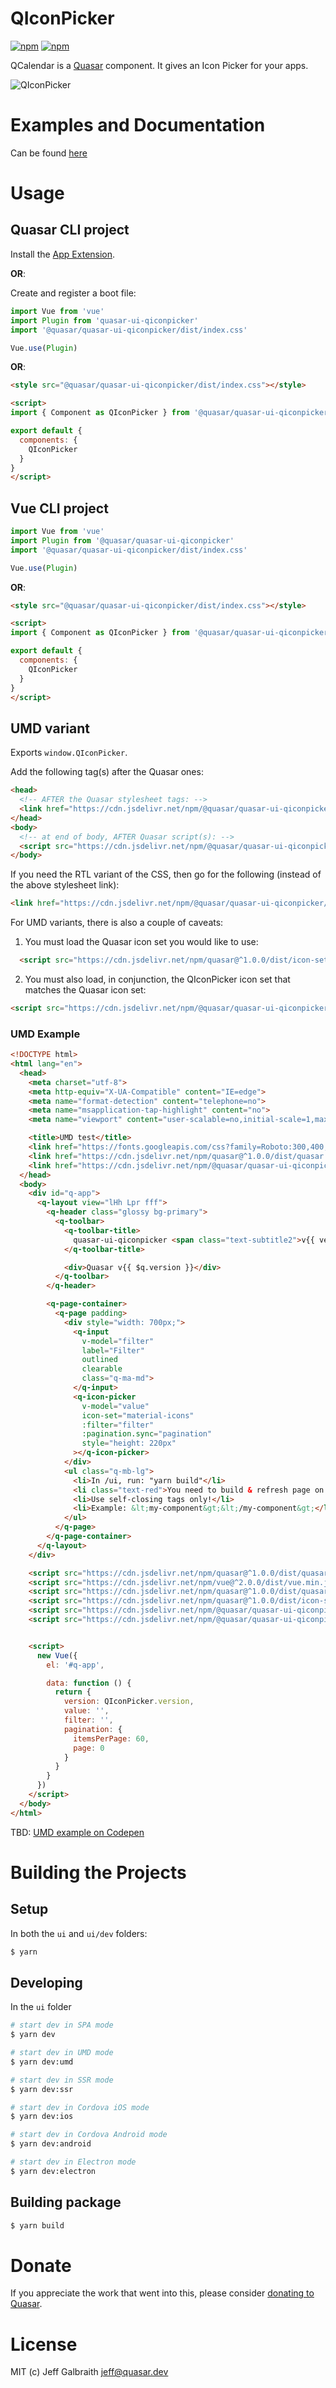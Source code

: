 QIconPicker
===

[![npm](https://img.shields.io/npm/v/@quasar/quasar-ui-qiconpicker.svg?label=@quasar/quasar-ui-qiconpicker)](https://www.npmjs.com/package/@quasar/quasar-ui-qiconpicker)
[![npm](https://img.shields.io/npm/dt/@quasar/quasar-ui-qiconpicker.svg)](https://www.npmjs.com/package/@quasar/quasar-ui-qiconpicker)

QCalendar is a [Quasar](https://quasar.dev) component. It gives an Icon Picker for your apps.

![QIconPicker](https://raw.githubusercontent.com/quasarframework/quasar-ui-qiconpicker/dev/demo/src/statics/q-icon-picker.png)

# Examples and Documentation
Can be found [here](https://quasarframework.github.io/quasar-ui-qiconpicker)

# Usage

## Quasar CLI project

Install the [App Extension](../app-extension).

**OR**:

Create and register a boot file:

```js
import Vue from 'vue'
import Plugin from 'quasar-ui-qiconpicker'
import '@quasar/quasar-ui-qiconpicker/dist/index.css'

Vue.use(Plugin)
```

**OR**:

```html
<style src="@quasar/quasar-ui-qiconpicker/dist/index.css"></style>

<script>
import { Component as QIconPicker } from '@quasar/quasar-ui-qiconpicker'

export default {
  components: {
    QIconPicker
  }
}
</script>
```

## Vue CLI project

```js
import Vue from 'vue'
import Plugin from '@quasar/quasar-ui-qiconpicker'
import '@quasar/quasar-ui-qiconpicker/dist/index.css'

Vue.use(Plugin)
```

**OR**:

```html
<style src="@quasar/quasar-ui-qiconpicker/dist/index.css"></style>

<script>
import { Component as QIconPicker } from '@quasar/quasar-ui-qiconpicker'

export default {
  components: {
    QIconPicker
  }
}
</script>
```

## UMD variant

Exports `window.QIconPicker`.

Add the following tag(s) after the Quasar ones:

```html
<head>
  <!-- AFTER the Quasar stylesheet tags: -->
  <link href="https://cdn.jsdelivr.net/npm/@quasar/quasar-ui-qiconpicker/dist/index.min.css" rel="stylesheet" type="text/css">
</head>
<body>
  <!-- at end of body, AFTER Quasar script(s): -->
  <script src="https://cdn.jsdelivr.net/npm/@quasar/quasar-ui-qiconpicker/dist/index.umd.min.js"></script>
</body>
```
If you need the RTL variant of the CSS, then go for the following (instead of the above stylesheet link):
```html
<link href="https://cdn.jsdelivr.net/npm/@quasar/quasar-ui-qiconpicker/dist/index.rtl.min.css" rel="stylesheet" type="text/css">
```

For UMD variants, there is also a couple of caveats:
1. You must load the Quasar icon set you would like to use:

```html
  <script src="https://cdn.jsdelivr.net/npm/quasar@^1.0.0/dist/icon-set/material-icons.umd.min.js"></script>
```

2. You must also load, in conjunction, the QIconPicker icon set that matches the Quasar icon set:

```html
<script src="https://cdn.jsdelivr.net/npm/@quasar/quasar-ui-qiconpicker/dist/icon-set/material-icons.umd.js"></script>
```

### UMD Example
```html
<!DOCTYPE html>
<html lang="en">
  <head>
    <meta charset="utf-8">
    <meta http-equiv="X-UA-Compatible" content="IE=edge">
    <meta name="format-detection" content="telephone=no">
    <meta name="msapplication-tap-highlight" content="no">
    <meta name="viewport" content="user-scalable=no,initial-scale=1,maximum-scale=1,minimum-scale=1,width=device-width">

    <title>UMD test</title>
    <link href="https://fonts.googleapis.com/css?family=Roboto:300,400,500,700|Material+Icons" rel="stylesheet" type="text/css">
    <link href="https://cdn.jsdelivr.net/npm/quasar@^1.0.0/dist/quasar.min.css" rel="stylesheet" type="text/css">
    <link href="https://cdn.jsdelivr.net/npm/@quasar/quasar-ui-qiconpicker/dist/index.css" rel="stylesheet" type="text/css">
  </head>
  <body>
    <div id="q-app">
      <q-layout view="lHh Lpr fff">
        <q-header class="glossy bg-primary">
          <q-toolbar>
            <q-toolbar-title>
              quasar-ui-qiconpicker <span class="text-subtitle2">v{{ version }}</span>
            </q-toolbar-title>

            <div>Quasar v{{ $q.version }}</div>
          </q-toolbar>
        </q-header>

        <q-page-container>
          <q-page padding>
            <div style="width: 700px;">
              <q-input
                v-model="filter"
                label="Filter"
                outlined
                clearable
                class="q-ma-md">
              </q-input>
              <q-icon-picker
                v-model="value"
                icon-set="material-icons"
                :filter="filter"
                :pagination.sync="pagination"
                style="height: 220px"
              ></q-icon-picker>
            </div>
            <ul class="q-mb-lg">
              <li>In /ui, run: "yarn build"</li>
              <li class="text-red">You need to build & refresh page on each change manually.</li>
              <li>Use self-closing tags only!</li>
              <li>Example: &lt;my-component&gt;&lt;/my-component&gt;</li>
            </ul>
          </q-page>
        </q-page-container>
      </q-layout>
    </div>

    <script src="https://cdn.jsdelivr.net/npm/quasar@^1.0.0/dist/quasar.ie.polyfills.umd.min.js"></script>
    <script src="https://cdn.jsdelivr.net/npm/vue@^2.0.0/dist/vue.min.js"></script>
    <script src="https://cdn.jsdelivr.net/npm/quasar@^1.0.0/dist/quasar.umd.min.js"></script>
    <script src="https://cdn.jsdelivr.net/npm/quasar@^1.0.0/dist/icon-set/material-icons.umd.min.js"></script>
    <script src="https://cdn.jsdelivr.net/npm/@quasar/quasar-ui-qiconpicker/dist/index.umd.js"></script>
    <script src="https://cdn.jsdelivr.net/npm/@quasar/quasar-ui-qiconpicker/dist/icon-set/material-icons.umd.js"></script>


    <script>
      new Vue({
        el: '#q-app',

        data: function () {
          return {
            version: QIconPicker.version,
            value: '',
            filter: '',
            pagination: {
              itemsPerPage: 60,
              page: 0
            }
          }
        }
      })
    </script>
  </body>
</html>
```

TBD: [UMD example on Codepen](https://codepen.io/Hawkeye64/pen/RwwwKQL)

# Building the Projects

## Setup

In both the `ui` and `ui/dev` folders:

```bash
$ yarn
```

## Developing

In the `ui` folder

```bash
# start dev in SPA mode
$ yarn dev

# start dev in UMD mode
$ yarn dev:umd

# start dev in SSR mode
$ yarn dev:ssr

# start dev in Cordova iOS mode
$ yarn dev:ios

# start dev in Cordova Android mode
$ yarn dev:android

# start dev in Electron mode
$ yarn dev:electron
```

## Building package
```bash
$ yarn build
```

# Donate
If you appreciate the work that went into this, please consider [donating to Quasar](https://donate.quasar.dev).

# License
MIT (c) Jeff Galbraith <jeff@quasar.dev>
